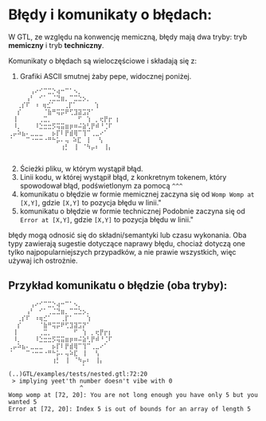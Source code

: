 # Błędy i komunikaty o błędach:
W GTL, ze względu na konwencję memiczną, błędy mają dwa tryby:
tryb **memiczny** i tryb **techniczny**.

Komunikaty o błędach są wieloczęściowe i składają się z:
1. Grafiki ASCII smutnej żaby pepe, widocznej poniżej.
```
⠀⠀⠀⠀⠀⢠⠔⠊⠉⣉⡑⢴⠒⠉⠁⠢⡀⠀⠀⠀⠀⠀⠀⠀
⠀⠀⠀⠀⢠⠃⠀⠊⠁⢀⣈⣙⣶⡀⠉⣉⣑⡢⡀⠀⠀⠀⠀⠀
⠀⠀⢀⡎⠏⠀⠰ ⢶⣊⠁⠀⠀⢀⡏⠁⠀⠀⠀⠀⢱⠀⠀⠀⠀⠀
⠀⠀⡎⠀⠀⠀⠀⠀⠈⣷⠛⢭⡭⠟⢋⣹⣽⣩⡝⠁⠀⠀⠀⠀⠀
⠀⢸⠀⠀⠀⠀⠀⢀⣉⡀⠀⠀⠀⠀⠀⠀⠋⠀⢱⠀⡀⢖⡟⡖ ⡆
⠀⠸⡀⠀⠀⠀⠸⣑⣒⣒⡫⢭⣭⣶⡶⠶⠬⣵⢃⡟⠾⠘⢈⠏
⢀⡤⠵⣦⠄⣀⣀⣀⠀⠀⡦⡏⠇⡟⣾⢿⠉⢹⠉⢀⣀⠔⠁⠀
⠈⠀⠀⠀⠉⠐⠒⠒⠐⠛⠓⡥⠄⢤ ⠵⣏⠀⢸⠀⠀⢣⠀⠀⠀
⠀⠀⠀⠀⠀⠀⠀⠀⠀⠀⠀⠀⢰⡃⠀⢸⠀⠈⠳⡤⠆⠀⢸⡄⠀⠀
⠀⠀⠀⠀⠀⠀⠀⠀⠀⠀⠀⠀⠀⠀⠀⠀⠀⠀⠀⠀⠀⠀⠀⠀
```
2. Ścieżki pliku, w którym wystąpił błąd.
3. Linii kodu, w której wystąpił błąd, z konkretnym tokenem, który spowodował błąd, podświetlonym za pomocą `^^^`
4. komunikatu o błędzie w formie memicznej
zaczyna się od `Womp Womp at [X,Y]`, gdzie `[X,Y]` to pozycja błędu w linii."
5. komunikatu o błędzie w formie technicznej
Podobnie zaczyna się od `Error at [X,Y]`, gdzie `[X,Y]` to pozycja błędu w linii."

błędy mogą odnosić się do składni/semantyki lub czasu wykonania.
Oba typy zawierają sugestie dotyczące naprawy błędu, chociaż dotyczą one tylko najpopularniejszych przypadków, a nie prawie wszystkich, więc używaj ich ostrożnie.

## Przykład komunikatu o błędzie (oba tryby):
```
⠀⠀⠀⠀⠀⢠⠔⠊⠉⣉⡑⢴⠒⠉⠁⠢⡀⠀⠀⠀⠀⠀⠀⠀
⠀⠀⠀⠀⢠⠃⠀⠊⠁⢀⣈⣙⣶⡀⠉⣉⣑⡢⡀⠀⠀⠀⠀⠀
⠀⠀⢀⡎⠏⠀⠰⢶⣊⠁⠀⠀⢀⡏⠁⠀⠀⠀⢱⠀⠀⠀⠀⠀
⠀⠀⡎⠀⠀⠀⠀⠈⣷⠛⢭⡭⠟⢋⣹⣽⣩⡝⠁⠀⠀⠀⠀⠀
⠀⢸⠀⠀⠀⠀⠀⢀⣉⡀⠀⠀⠀⠀⠀⠋⠀⢱⠀⡀⢖⡟⡖⡆
⠀⠸⡀⠀⠀⠀⠸⣑⣒⣒⡫⢭⣭⣶⡶⠶⠬⣵⢃⡟⠾⠘⢈⠏
⢀⡤⠵⣦⠄⣀⣀⣀⠀⠀⡦⡏⠇⡟⣾⢿⠉⢹⠉⢀⣀⠔⠁⠀
⠈⠀⠀⠀⠉⠐⠒⠒⠐⠛⠓⡥⠄⢤⠵⣏⠀⢸⠀⠀⢣⠀⠀⠀
⠀⠀⠀⠀⠀⠀⠀⠀⠀⠀⢰⡃⠀⢸⠀⠈⠳⡤⠆⠀⢸⡄⠀⠀
⠀⠀⠀⠀⠀⠀⠀⠀⠀⠀⠀⠀⠀⠀⠀⠀⠀⠁⠀⠀⠀⠀⠀⠀
(..)GTL/examples/tests/nested.gtl:72:20
 > implying yeet'th number doesn't vibe with 0
                    ^
Womp womp at [72, 20]: You are not long enough you have only 5 but you wanted 5
Error at [72, 20]: Index 5 is out of bounds for an array of length 5
```
